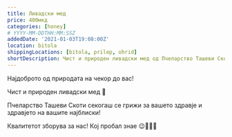 ```yaml
---
title: Ливадски мед
price: 400мкд
categories: [honey]
# YYYY-MM-DDTHH:MM:SSZ
addedDate: '2021-01-03T19:08:00Z'
location: bitola
shippingLocations: [bitola, prilep, ohrid]
shortDescription: Чист и природен ливадски мед од Пчеларство Ташеви Скоти
---
```


Најдоброто од природата на чекор до вас!

Чист и природен ливадски мед 🍯

Пчеларство Ташеви Скоти секогаш се грижи за вашето здравје и здравјето на вашите најблиски!

Квалитетот зборува за нас! Кој пробал знае 😉🌸🐝🍯
